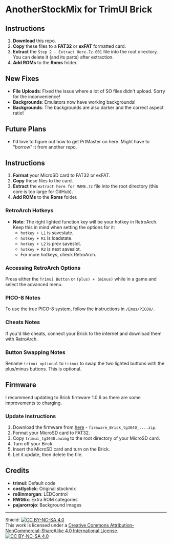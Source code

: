 # AnotherStockMix for TrimUI Brick

## Instructions

1. **Download** this repo.
2. **Copy** these files to a **FAT32** or **exFAT** formatted card.
2. **Extract** the `Step 2 - Extract Here.7z.001` file into the root directory.  You can delete it (and its parts) after extraction.
3. **Add ROMs** to the **Roms** folder.

## New Fixes

- **File Uploads**: Fixed the issue where a lot of SO files didn't upload. Sorry for the inconvenience!
- **Backgrounds**: Emulators now have working backgrounds!
- **Backgrounds**: The backgrounds are also darker and the correct aspect ratio!

## Future Plans

- I'd love to figure out how to get PrtMaster on here.  Might have to "borrow" it from another repo.

## Instructions

1. **Format** your MicroSD card to FAT32 or exFAT.
2. **Copy** these files to the card.
3. **Extract** the `extract here for MAME.7z` file into the root directory (this core is too large for GitHub).
4. **Add ROMs** to the **Roms** folder.

### RetroArch Hotkeys

- **Note**: The right lighted function key will be your hotkey in RetroArch. Keep this in mind when setting the options for it:
  - `hotkey + L1` is savestate.
  - `hotkey + R1` is loadstate.
  - `hotkey + L2` is prev saveslot.
  - `hotkey + R2` is next saveslot.
  - For more hotkeys, check RetroArch.

### Accessing RetroArch Options

Press either the `Trimui Button` or `(plus) + (minus)` while in a game and select the advanced menu.

### PICO-8 Notes

To use the true PICO-8 system, follow the instructions in `/Emus/PICO8/`.

### Cheats Notes

If you'd like cheats, connect your Brick to the internet and download them with RetroArch.

### Button Swapping Notes

Rename `trimui optional` to `trimui` to swap the two lighted buttons with the plus/minus buttons. This is optional.

## Firmware

I recommend updating to Brick firmware 1.0.6 as there are some improvements to charging.

### Update Instructions

1. Download the firmware from [here](https://github.com/trimui/firmware_brick/releases/tag/v1.0.6-20241215) - `firmware_Brick_tg3040_....zip`.
2. Format your MicroSD card to FAT32.
3. Copy `trimui_tg3040.awimg` to the root directory of your MicroSD card.
4. Turn off your Brick.
5. Insert the MicroSD card and turn on the Brick.
6. Let it update, then delete the file.

## Credits

- **trimui**: Default code
- **costlyclick**: Original stockmix
- **ro8inmorgan**: LEDControl
- **RWGlix**: Extra ROM categories
- **pajarorrojo**: Background images

---

Shield: [![CC BY-NC-SA 4.0][cc-by-nc-sa-shield]][cc-by-nc-sa]  
This work is licensed under a [Creative Commons Attribution-NonCommercial-ShareAlike 4.0 International License][cc-by-nc-sa].  
[![CC BY-NC-SA 4.0][cc-by-nc-sa-image]][cc-by-nc-sa]

[cc-by-nc-sa]: http://creativecommons.org/licenses/by-nc-sa/4.0/  
[cc-by-nc-sa-image]: https://licensebuttons.net/l/by-nc-sa/4.0/88x31.png  
[cc-by-nc-sa-shield]: https://img.shields.io/badge/License-CC%20BY--NC--SA%204.0-lightgrey.svg

